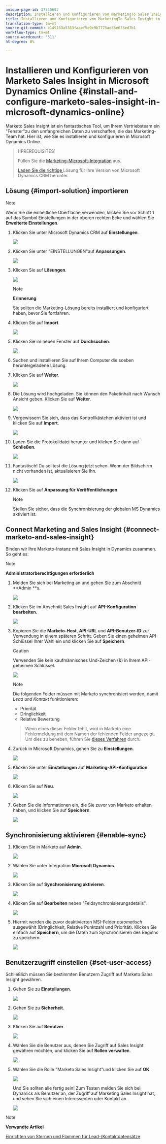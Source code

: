 ```yaml
---
unique-page-id: 37355602
description: Installieren und Konfigurieren von MarketingTo Sales Insight in Microsoft Dynamics Online - Marketing Docs - Produktdokumentation
title: Installieren und Konfigurieren von MarketingTo Sales Insight in Microsoft Dynamics Online
translation-type: tm+mt
source-git-commit: e149133a5383faaef5e9c9b7775ae36e633ed7b1
workflow-type: tm+mt
source-wordcount: '511'
ht-degree: 0%

---
```



# Installieren und Konfigurieren von Marketo Sales Insight in Microsoft Dynamics Online {#install-and-configure-marketo-sales-insight-in-microsoft-dynamics-online}

Marketo Sales Insight ist ein fantastisches Tool, um Ihrem Vertriebsteam ein &quot;Fenster&quot;zu den umfangreichen Daten zu verschaffen, die das Marketing-Team hat. Hier ist, wie Sie es installieren und konfigurieren in Microsoft Dynamics Online.

>[!PREREQUISITES]
>
>Füllen Sie die [Marketing-Microsoft-Integration](http://docs.marketo.com/x/E4A2) aus.
>
>[Laden Sie die richtige ](http://docs.marketo.com/x/LoJo) Lösung für Ihre Version von Microsoft Dynamics CRM herunter.

## Lösung {#import-solution} importieren

>[!NOTE]
>
>Wenn Sie die einheitliche Oberfläche verwenden, klicken Sie vor Schritt 1 auf das Symbol Einstellungen in der oberen rechten Ecke und wählen Sie **Erweiterte Einstellungen**.

1. Klicken Sie unter Microsoft Dynamics CRM auf **Einstellungen**.

   ![](assets/image2014-12-12-9-3a4-3a56-1.png)

1. Klicken Sie unter &quot;EINSTELLUNGEN&quot;auf **Anpassungen**.

   ![](assets/image2015-4-29-14-3a22-3a1-1.png)

1. Klicken Sie auf **Lösungen**.

   ![](assets/image2014-12-12-9-3a5-3a17-1.png)

   >[!NOTE]
   >
   >**Erinnerung**
   >
   >
   >Sie sollten die Marketing-Lösung bereits installiert und konfiguriert haben, bevor Sie fortfahren.

1. Klicken Sie auf **Import**.

   ![](assets/image2014-12-12-9-3a5-3a27-1.png)

1. Klicken Sie im neuen Fenster auf **Durchsuchen**.

   ![](assets/image2014-12-12-9-3a5-3a36-1.png)

1. Suchen und installieren Sie auf Ihrem Computer die soeben heruntergeladene Lösung.
1. Klicken Sie auf **Weiter**.

   ![](assets/seven.png)

1. Die Lösung wird hochgeladen. Sie können den Paketinhalt nach Wunsch Ansicht geben. Klicken Sie auf **Weiter**.

   ![](assets/image2014-12-12-9-3a6-3a10-1.png)

1. Vergewissern Sie sich, dass das Kontrollkästchen aktiviert ist und klicken Sie auf **Import**.

   ![](assets/image2014-12-12-9-3a6-3a19-1.png)

1. Laden Sie die Protokolldatei herunter und klicken Sie dann auf **Schließen**.

   ![](assets/image2014-12-12-9-3a6-3a29-1.png)

1. Fantastisch! Du solltest die Lösung jetzt sehen. Wenn der Bildschirm nicht vorhanden ist, aktualisieren Sie ihn.

   ![](assets/eleven.png)

1. Klicken Sie auf **Anpassung für Veröffentlichungen**.

   >[!NOTE]
   >
   >Stellen Sie sicher, dass die Synchronisierung der globalen MS Dynamics aktiviert ist.

## Connect Marketing and Sales Insight {#connect-marketo-and-sales-insight}

Binden wir Ihre Marketo-Instanz mit Sales Insight in Dynamics zusammen. So geht es:

>[!NOTE]
>
>**Administratorberechtigungen erforderlich**

1. Melden Sie sich bei Marketing an und gehen Sie zum Abschnitt **Admin **s.

   ![](assets/image2014-12-12-9-3a6-3a50-1.png)

1. Klicken Sie im Abschnitt Sales Insight auf **API-Konfiguration bearbeiten**.

   ![](assets/image2014-12-12-9-3a7-3a0-1.png)

1. Kopieren Sie die **Marketo-Host**, **API-URL** und **API-Benutzer-ID** zur Verwendung in einem späteren Schritt. Geben Sie einen geheimen API-Schlüssel Ihrer Wahl ein und klicken Sie auf **Speichern**.

   >[!CAUTION]
   >
   >Verwenden Sie kein kaufmännisches Und-Zeichen (&amp;) in Ihrem API-geheimen Schlüssel.

   ![](assets/image2014-12-12-9-3a7-3a9-1.png)

   >[!NOTE]
   >
   >Die folgenden Felder müssen mit Marketo synchronisiert werden, damit *Lead und Kontakt* funktionieren:
   >
   >    
   >    
   >    * Priorität
   >    * Dringlichkeit
   >    * Relative Bewertung

   >    
   >    
   >Wenn eines dieser Felder fehlt, wird in Marketo eine Fehlermeldung mit dem Namen der fehlenden Felder angezeigt. Um dies zu beheben, führen Sie [dieses Verfahren](../../../../product-docs/marketo-sales-insight/msi-for-microsoft-dynamics/setting-up-and-using/required-fields-for-syncing-marketo-with-dynamics.md) durch.

1. Zurück in Microsoft Dynamics, gehen Sie zu **Einstellungen**.

   ![](assets/image2014-12-12-9-3a7-3a25-1.png)

1. Klicken Sie unter **Einstellungen** auf **Marketing-API-Konfiguration**.

   ![](assets/image2014-12-12-9-3a7-3a34-1.png)

1. Klicken Sie auf **Neu**.

   ![](assets/image2014-12-12-9-3a8-3a8-1.png)

1. Geben Sie die Informationen ein, die Sie zuvor von Marketo erhalten haben, und klicken Sie auf **Speichern**.

   ![](assets/image2014-12-12-9-3a8-3a17-1.png)

## Synchronisierung aktivieren {#enable-sync}

1. Klicken Sie in Marketo auf **Admin**.

   ![](assets/enable-one.png)

1. Wählen Sie unter Integration **Microsoft Dynamics**.

   ![](assets/enable-two.png)

1. Klicken Sie auf **Synchronisierung aktivieren**.

   ![](assets/enable-three.png)

1. Klicken Sie auf **Bearbeiten** neben &quot;Feldsynchronisierungsdetails&quot;.

   ![](assets/enable-four.png)

1. Hiermit werden die zuvor deaktivierten MSI-Felder *automatisch* ausgewählt (Dringlichkeit, Relative Punktzahl und Priorität). Klicken Sie einfach auf **Speichern**, um die Daten zum Synchronisieren des Beginns zu speichern.

   ![](assets/enable-five.png)

## Benutzerzugriff einstellen {#set-user-access}

Schließlich müssen Sie bestimmten Benutzern Zugriff auf Marketo Sales Insight gewähren.

1. Gehen Sie zu **Einstellungen**.

   ![](assets/image2014-12-12-9-3a8-3a34-1.png)

1. Gehen Sie zu **Sicherheit**.

   ![](assets/image2015-4-29-14-3a56-3a33-1.png)

1. Klicken Sie auf **Benutzer**.

   ![](assets/image2015-4-29-14-3a57-3a46-1.png)

1. Wählen Sie die Benutzer aus, denen Sie Zugriff auf Sales Insight gewähren möchten, und klicken Sie auf **Rollen verwalten**.

   ![](assets/image2015-4-29-14-3a59-3a31-1.png)

1. Wählen Sie die Rolle &quot;Marketo Sales Insight&quot;und klicken Sie auf **OK**.

   ![](assets/image2014-12-12-9-3a9-3a22-1.png)

   Und Sie sollten alle fertig sein! Zum Testen melden Sie sich bei Dynamics als Benutzer an, der Zugriff auf Marketing Sales Insight hat, und sehen Sie sich einen Interessenten oder Kontakt an.

   ![](assets/image2015-4-29-15-3a2-3a27-1.png)

>[!NOTE]
>
>**Verwandte Artikel**
>
>[Einrichten von Sternen und Flammen für Lead-/Kontaktdatensätze](http://docs.marketo.com/x/BICMAg)

